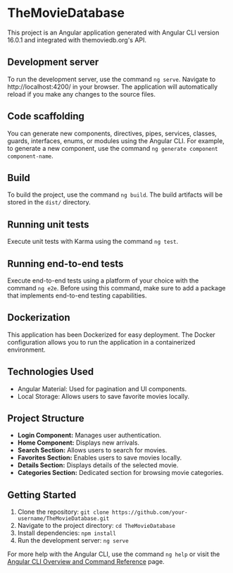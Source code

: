 # TheMovieDatabase

This project is an Angular application generated with Angular CLI version 16.0.1 and integrated with themoviedb.org's API.

## Development server

To run the development server, use the command `ng serve`. Navigate to http://localhost:4200/ in your browser. The application will automatically reload if you make any changes to the source files.

## Code scaffolding

You can generate new components, directives, pipes, services, classes, guards, interfaces, enums, or modules using the Angular CLI. For example, to generate a new component, use the command `ng generate component component-name`.

## Build

To build the project, use the command `ng build`. The build artifacts will be stored in the `dist/` directory.

## Running unit tests

Execute unit tests with Karma using the command `ng test`.

## Running end-to-end tests

Execute end-to-end tests using a platform of your choice with the command `ng e2e`. Before using this command, make sure to add a package that implements end-to-end testing capabilities.

## Dockerization

This application has been Dockerized for easy deployment. The Docker configuration allows you to run the application in a containerized environment.

## Technologies Used

- Angular Material: Used for pagination and UI components.
- Local Storage: Allows users to save favorite movies locally.

## Project Structure

- **Login Component:** Manages user authentication.
- **Home Component:** Displays new arrivals.
- **Search Section:** Allows users to search for movies.
- **Favorites Section:** Enables users to save movies locally.
- **Details Section:** Displays details of the selected movie.
- **Categories Section:** Dedicated section for browsing movie categories.

## Getting Started

1. Clone the repository: `git clone https://github.com/your-username/TheMovieDatabase.git`
2. Navigate to the project directory: `cd TheMovieDatabase`
3. Install dependencies: `npm install`
4. Run the development server: `ng serve`

For more help with the Angular CLI, use the command `ng help` or visit the [Angular CLI Overview and Command Reference](https://angular.io/cli) page.
